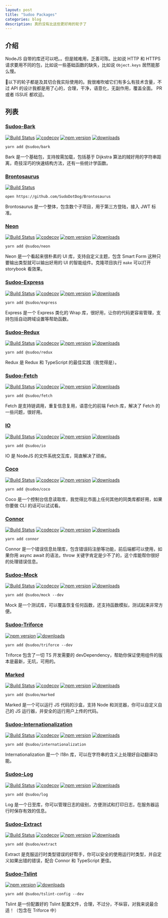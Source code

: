 ```yaml
---
layout: post
title: "Sudoo Packages"
categories: blog
description: 真的没有比这些更好用的轮子了
---
```


## 介绍

NodeJS 自带的库还可以吧。。但是贼难用，乏善可陈。比如说 HTTP 和 HTTPS 请求要用不同的包，比如说一些基础函数的缺失，比如说 `Object.keys` 居然能那么慢。

以下的轮子都是及其切合我实际使用的。我很难吹嘘它们有多么有技术含量，不过 API 的设计我都是用了心的，合理，干净，语意化，无副作用，覆盖全面。 PR 或者 ISSUE 都欢迎。

## 列表

### [Sudoo-Bark](https://github.com/SudoDotDog/Sudoo-Bark)

[![Build Status](https://travis-ci.com/SudoDotDog/Sudoo-Bark.svg?branch=master)](https://travis-ci.com/SudoDotDog/Sudoo-Bark)
[![codecov](https://codecov.io/gh/SudoDotDog/Sudoo-Bark/branch/master/graph/badge.svg)](https://codecov.io/gh/SudoDotDog/Sudoo-Bark)
[![npm version](https://badge.fury.io/js/%40sudoo%2Fbark.svg)](https://www.npmjs.com/package/@sudoo/bark)
[![downloads](https://img.shields.io/npm/dm/@sudoo/bark.svg)](https://www.npmjs.com/package/@sudoo/bark)

```
yarn add @sudoo/bark
```

Bark 是一个基础包，支持按需加载，包括基于 Dijkstra 算法的贼好用的字符串距离，奇技淫巧的快速结构方法，还有一些统计学函数。

### [Brontosaurus](https://github.com/SudoDotDog/Brontosaurus)

[![Build Status](https://travis-ci.com/SudoDotDog/Brontosaurus.svg?branch=master)](https://travis-ci.com/SudoDotDog/Brontosaurus)

```
open https://github.com/SudoDotDog/Brontosaurus
```

Brontosaurus 是一个整体，包含数个子项目，用于第三方登陆，接入 JWT 标准。

### [Neon](https://github.com/SudoDotDog/Neon)

[![Build Status](https://travis-ci.com/SudoDotDog/Neon.svg?branch=master)](https://travis-ci.com/SudoDotDog/Neon)
[![codecov](https://codecov.io/gh/SudoDotDog/Neon/branch/master/graph/badge.svg)](https://codecov.io/gh/SudoDotDog/Neon)
[![npm version](https://badge.fury.io/js/%40sudoo%2Fneon.svg)](https://badge.fury.io/js/%40sudoo%2Fneon)
[![downloads](https://img.shields.io/npm/dm/@sudoo/neon.svg)](https://www.npmjs.com/package/@sudoo/neon)

```
yarn add @sudoo/neon
```

Neon 是一个看起来很朴素的 UI 库，支持自定义主题，包含 Smart Form 这种只要输出类型就可以输出好用的 UI 的智能组件。克隆项目执行 `make` 可以打开 storybook 看效果。

### [Sudoo-Express](https://github.com/SudoDotDog/Sudoo-Express)

[![Build Status](https://travis-ci.com/SudoDotDog/Sudoo-Express.svg?branch=master)](https://travis-ci.com/SudoDotDog/Sudoo-Express)
[![codecov](https://codecov.io/gh/SudoDotDog/Sudoo-Express/branch/master/graph/badge.svg)](https://codecov.io/gh/SudoDotDog/Sudoo-Express)
[![npm version](https://badge.fury.io/js/%40sudoo%2Fexpress.svg)](https://www.npmjs.com/package/@sudoo/express)
[![downloads](https://img.shields.io/npm/dm/@sudoo/express.svg)](https://www.npmjs.com/package/@sudoo/express)

```
yarn add @sudoo/express
```

Express 是一个 Express 类化的 Wrap 库，很好用，让你的代码更容易管理，支持包括自动跨域设置等帮助函数。

### [Sudoo-Redux](https://github.com/SudoDotDog/Sudoo-Redux)

[![Build Status](https://travis-ci.com/SudoDotDog/Sudoo-Redux.svg?branch=master)](https://travis-ci.com/SudoDotDog/Sudoo-Redux)
[![codecov](https://codecov.io/gh/SudoDotDog/Sudoo-Redux/branch/master/graph/badge.svg)](https://codecov.io/gh/SudoDotDog/Sudoo-Redux)
[![npm version](https://badge.fury.io/js/%40sudoo%2Fredux.svg)](https://www.npmjs.com/package/@sudoo/redux)
[![downloads](https://img.shields.io/npm/dm/@sudoo/redux.svg)](https://www.npmjs.com/package/@sudoo/redux)

```
yarn add @sudoo/redux
```

Redux 是 Redux 和 TypeScript 的最佳实践（我觉得是）。

### [Sudoo-Fetch](https://github.com/SudoDotDog/Sudoo-Fetch)

[![Build Status](https://travis-ci.com/SudoDotDog/Sudoo-Fetch.svg?branch=master)](https://travis-ci.com/SudoDotDog/Sudoo-Fetch)
[![codecov](https://codecov.io/gh/SudoDotDog/Sudoo-Fetch/branch/master/graph/badge.svg)](https://codecov.io/gh/SudoDotDog/Sudoo-Fetch)
[![npm version](https://badge.fury.io/js/%40sudoo%2Ffetch.svg)](https://www.npmjs.com/package/@sudoo/fetch)
[![downloads](https://img.shields.io/npm/dm/@sudoo/fetch.svg)](https://www.npmjs.com/package/@sudoo/fetch)

```
yarn add @sudoo/fetch
```

Fetch 是支持链调用，重复信息复用，语意化的前端 Fetch 库，解决了 Fetch 的一些问题，很好用。

### [IO](https://github.com/SudoDotDog/IO)

[![Build Status](https://travis-ci.com/SudoDotDog/IO.svg?branch=master)](https://travis-ci.com/SudoDotDog/IO)
[![codecov](https://codecov.io/gh/SudoDotDog/IO/branch/master/graph/badge.svg)](https://codecov.io/gh/SudoDotDog/IO)
[![npm version](https://badge.fury.io/js/%40sudoo%2Fio.svg)](https://www.npmjs.com/package/@sudoo/io)
[![downloads](https://img.shields.io/npm/dm/@sudoo/io.svg)](https://www.npmjs.com/package/@sudoo/io)

```
yarn add @sudoo/io
```

IO 是 NodeJS 的文件系统交互库，简直解决了顽疾。

### [Coco](https://github.com/SudoDotDog/Coco)

[![Build Status](https://travis-ci.com/SudoDotDog/Coco.svg?branch=master)](https://travis-ci.com/SudoDotDog/Coco)
[![codecov](https://codecov.io/gh/SudoDotDog/Coco/branch/master/graph/badge.svg)](https://codecov.io/gh/SudoDotDog/Coco)
[![npm version](https://badge.fury.io/js/%40sudoo%2Fcoco.svg)](https://www.npmjs.com/package/@sudoo/coco)
[![downloads](https://img.shields.io/npm/dm/@sudoo/coco.svg)](https://www.npmjs.com/package/@sudoo/coco)

```
yarn add @sudoo/coco
```

Coco 是一个控制台信息读取库，我觉得比市面上任何其他的同类库都好用，如果你要做 CLI 的话可以试试看。

### [Connor](https://github.com/SudoDotDog/Connor)

[![Build Status](https://travis-ci.com/SudoDotDog/Connor.svg?branch=master)](https://travis-ci.com/SudoDotDog/Connor)
[![codecov](https://codecov.io/gh/SudoDotDog/Connor/branch/master/graph/badge.svg)](https://codecov.io/gh/SudoDotDog/Connor)
[![npm version](https://badge.fury.io/js/connor.svg)](https://badge.fury.io/js/connor)
[![downloads](https://img.shields.io/npm/dm/connor.svg)](https://www.npmjs.com/package/connor)

```
yarn add connor
```

Connor 是一个错误信息处理库，包含错误码注册等功能，前后端都可以使用，如果你用 async await 的语法，throw 关键字肯定是少不了的，这个库能帮你很好的处理错误信息。

### [Sudoo-Mock](https://github.com/SudoDotDog/Sudoo-Mock)

[![Build Status](https://travis-ci.com/SudoDotDog/Sudoo-Mock.svg?branch=master)](https://travis-ci.com/SudoDotDog/Sudoo-Mock)
[![codecov](https://codecov.io/gh/SudoDotDog/Sudoo-Mock/branch/master/graph/badge.svg)](https://codecov.io/gh/SudoDotDog/Sudoo-Mock)
[![npm version](https://badge.fury.io/js/%40sudoo%2Fmock.svg)](https://www.npmjs.com/package/@sudoo/mock)
[![downloads](https://img.shields.io/npm/dm/@sudoo/mock.svg)](https://www.npmjs.com/package/@sudoo/mock)

```
yarn add @sudoo/mock --dev
```

Mock 是一个测试库，可以覆盖恢复任何函数，还支持函数模拟，测试起来非常方便。

### [Sudoo-Triforce](https://github.com/SudoDotDog/Sudoo-Triforce)

[![npm version](https://badge.fury.io/js/%40sudoo%2Ftriforce.svg)](https://www.npmjs.com/package/@sudoo/triforce)
[![downloads](https://img.shields.io/npm/dm/@sudoo/triforce.svg)](https://www.npmjs.com/package/@sudoo/triforce)

```
yarn add @sudoo/triforce --dev
```

Triforce 包含了一切 TS 开发需要的 devDependency，帮助你保证使用组件的版本是最新，无坑，可用的。

### [Marked](https://github.com/SudoDotDog/Marked)

[![Build Status](https://travis-ci.com/SudoDotDog/Marked.svg?branch=master)](https://travis-ci.com/SudoDotDog/Marked)
[![codecov](https://codecov.io/gh/SudoDotDog/Marked/branch/master/graph/badge.svg)](https://codecov.io/gh/SudoDotDog/Marked)
[![npm version](https://badge.fury.io/js/%40sudoo%2Fmarked.svg)](https://badge.fury.io/js/%40sudoo%2Fmarked)
[![downloads](https://img.shields.io/npm/dm/@sudoo/marked.svg)](https://www.npmjs.com/package/@sudoo/marked)

```
yarn add @sudoo/marked
```

Marked 是一个可以运行 JS 代码的沙盒，支持 Node 和浏览器，你可以自定义自己的 JS 运行器，并安全的运行用户上传的代码。

### [Sudoo-Internationalization](https://github.com/SudoDotDog/Sudoo-Internationalization)

[![Build Status](https://travis-ci.com/SudoDotDog/Sudoo-Internationalization.svg?branch=master)](https://travis-ci.com/SudoDotDog/Sudoo-Internationalization)
[![codecov](https://codecov.io/gh/SudoDotDog/Sudoo-Internationalization/branch/master/graph/badge.svg)](https://codecov.io/gh/SudoDotDog/Sudoo-Internationalization)
[![npm version](https://badge.fury.io/js/%40sudoo%2Finternationalization.svg)](https://badge.fury.io/js/%40sudoo%2Finternationalization)
[![downloads](https://img.shields.io/npm/dm/@sudoo/internationalization.svg)](https://www.npmjs.com/package/@sudoo/internationalization)

```
yarn add @sudoo/internationalization
```

Internationalization 是一个 I18n 库，可以在字符串的含义上处理好自动翻译功能。

### [Sudoo-Log](https://github.com/SudoDotDog/Sudoo-Log)

[![Build Status](https://travis-ci.com/SudoDotDog/Sudoo-Log.svg?branch=master)](https://travis-ci.com/SudoDotDog/Sudoo-Log)
[![codecov](https://codecov.io/gh/SudoDotDog/Sudoo-Log/branch/master/graph/badge.svg)](https://codecov.io/gh/SudoDotDog/Sudoo-Log)
[![npm version](https://badge.fury.io/js/%40sudoo%2Flog.svg)](https://www.npmjs.com/package/@sudoo/log)
[![downloads](https://img.shields.io/npm/dm/@sudoo/log.svg)](https://www.npmjs.com/package/@sudoo/log)

```
yarn add @sudoo/log
```

Log 是一个日至库，你可以管理日志的级别，方便测试和打印日志，在服务器运行时保存有效的信息。

### [Sudoo-Extract](https://github.com/SudoDotDog/Sudoo-Extract)

[![Build Status](https://travis-ci.com/SudoDotDog/Sudoo-Extract.svg?branch=master)](https://travis-ci.com/SudoDotDog/Sudoo-Extract)
[![codecov](https://codecov.io/gh/SudoDotDog/Sudoo-Extract/branch/master/graph/badge.svg)](https://codecov.io/gh/SudoDotDog/Sudoo-Extract)
[![npm version](https://badge.fury.io/js/%40sudoo%2Fextract.svg)](https://www.npmjs.com/package/@sudoo/extract)
[![downloads](https://img.shields.io/npm/dm/@sudoo/extract.svg)](https://www.npmjs.com/package/@sudoo/extract)

```
yarn add @sudoo/extract
```

Extract 是克服运行时类型错误的好帮手，你可以安全的使用运行时类型，并自定义如果出错的错误，配合 Connor 和 TypeScript 更佳。

### [Sudoo-Tslint](https://github.com/SudoDotDog/Sudoo-Tslint)

[![npm version](https://badge.fury.io/js/%40sudoo%2Ftslint-config.svg)](https://www.npmjs.com/package/@sudoo/tslint-config)
[![downloads](https://img.shields.io/npm/dm/@sudoo/tslint-config.svg)](https://www.npmjs.com/package/@sudoo/tslint-config)

```
yarn add @sudoo/tslint-config --dev
```

Tslint 是一份配置好的 Tslint 配置文件，合理，不过分，不纵容，对我来说最合适！（包含在 Triforce 中）
